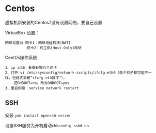 # Centos

虚拟机新安装的Centos7没有设置网络，要自己设置

VirtualBox 设置：

```
网络设置为 网卡1：网络地址转换(NAT)
          网卡2：仅主机(Host-Only)网络
```

CentOs操作系统

```
1、ip addr 看看有哪几个网卡　　
2、打开 vi /etc/sysconfig/network-scripts/ifcfg-eth0（每个机子都可能不一样，但格式会是“ifcfg-eth数字”），
    把ONBOOT=no，改为ONBOOT=yes
3、重启网络：service network restart
```

## SSH  

安装  `yum install openssh-server`

设置SSH服务为开机启动`chkconfig sshd on`

